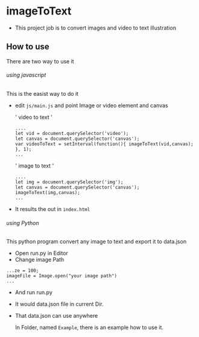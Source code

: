 # imageToText
  - This project job is to convert images and video to text illustration
## How to use 
There are two way to use it
###### using javascript
This is the easist way to do it 
  - edit `js/main.js` and point Image or video element and canvas
  
    ' video to text '
    ```
    ....
    let vid = document.querySelector('video');
    let canvas = document.querySelector('canvas');
    var videoToText = setInterval(function(){ imageToText(vid,canvas); }, 1);
    ...
    
    ```
    ' image to text '
    ```
    ....
    let img = document.querySelector('img');
    let canvas = document.querySelector('canvas');
    imageToText(img,canvas);
    ...
    
    ```
  - It results the out in `index.html`
###### using Python
This python program convert any image to text and export it to data.json

  - Open run.py in Editor
  - Change image Path 
```
...ze = 100;
imageFile = Image.open("your image path")
...
```
  - And run run.py
  - It would data.json file in current Dir.
  - That data.json can use anywhere

    In Folder, named `Example`, there is an example how to use it.